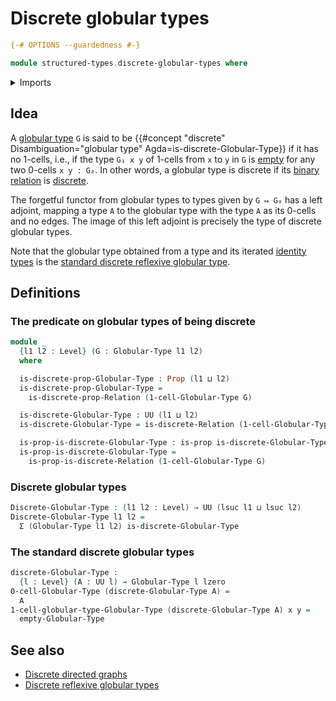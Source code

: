 # Discrete globular types

```agda
{-# OPTIONS --guardedness #-}

module structured-types.discrete-globular-types where
```

<details><summary>Imports</summary>

```agda
open import foundation.dependent-pair-types
open import foundation.discrete-binary-relations
open import foundation.propositions
open import foundation.universe-levels

open import structured-types.empty-globular-types
open import structured-types.globular-types
```

</details>

## Idea

A [globular type](structured-types.globular-types.md) `G` is said to be
{{#concept "discrete" Disambiguation="globular type" Agda=is-discrete-Globular-Type}}
if it has no 1-cells, i.e., if the type `G₁ x y` of 1-cells from `x` to `y` in
`G` is [empty](foundation.empty-types.md) for any two 0-cells `x y : G₀`. In
other words, a globular type is discrete if its
[binary relation](foundation.binary-relations.md) is
[discrete](foundation.discrete-binary-relations.md).

The forgetful functor from globular types to types given by `G ↦ G₀` has a left
adjoint, mapping a type `A` to the globular type with the type `A` as its
0-cells and no edges. The image of this left adjoint is precisely the type of
discrete globular types.

Note that the globular type obtained from a type and its iterated
[identity types](foundation-core.identity-types.md) is the
[standard discrete reflexive globular type](structured-types.discrete-reflexive-globular-types.md).

## Definitions

### The predicate on globular types of being discrete

```agda
module _
  {l1 l2 : Level} (G : Globular-Type l1 l2)
  where

  is-discrete-prop-Globular-Type : Prop (l1 ⊔ l2)
  is-discrete-prop-Globular-Type =
    is-discrete-prop-Relation (1-cell-Globular-Type G)

  is-discrete-Globular-Type : UU (l1 ⊔ l2)
  is-discrete-Globular-Type = is-discrete-Relation (1-cell-Globular-Type G)

  is-prop-is-discrete-Globular-Type : is-prop is-discrete-Globular-Type
  is-prop-is-discrete-Globular-Type =
    is-prop-is-discrete-Relation (1-cell-Globular-Type G)
```

### Discrete globular types

```agda
Discrete-Globular-Type : (l1 l2 : Level) → UU (lsuc l1 ⊔ lsuc l2)
Discrete-Globular-Type l1 l2 =
  Σ (Globular-Type l1 l2) is-discrete-Globular-Type
```

### The standard discrete globular types

```agda
discrete-Globular-Type :
  {l : Level} (A : UU l) → Globular-Type l lzero
0-cell-Globular-Type (discrete-Globular-Type A) =
  A
1-cell-globular-type-Globular-Type (discrete-Globular-Type A) x y =
  empty-Globular-Type
```

## See also

- [Discrete directed graphs](graph-theory.discrete-directed-graphs.md)
- [Discrete reflexive globular types](structured-types.discrete-reflexive-globular-types.md)
